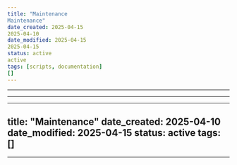 ```yaml
---
title: "Maintenance
Maintenance"
date_created: 2025-04-15
2025-04-10
date_modified: 2025-04-15
2025-04-15
status: active
active
tags: [scripts, documentation]
[]
---
```


---

---

---
title: "Maintenance"
date_created: 2025-04-10
date_modified: 2025-04-15
status: active
tags: []
---

---


